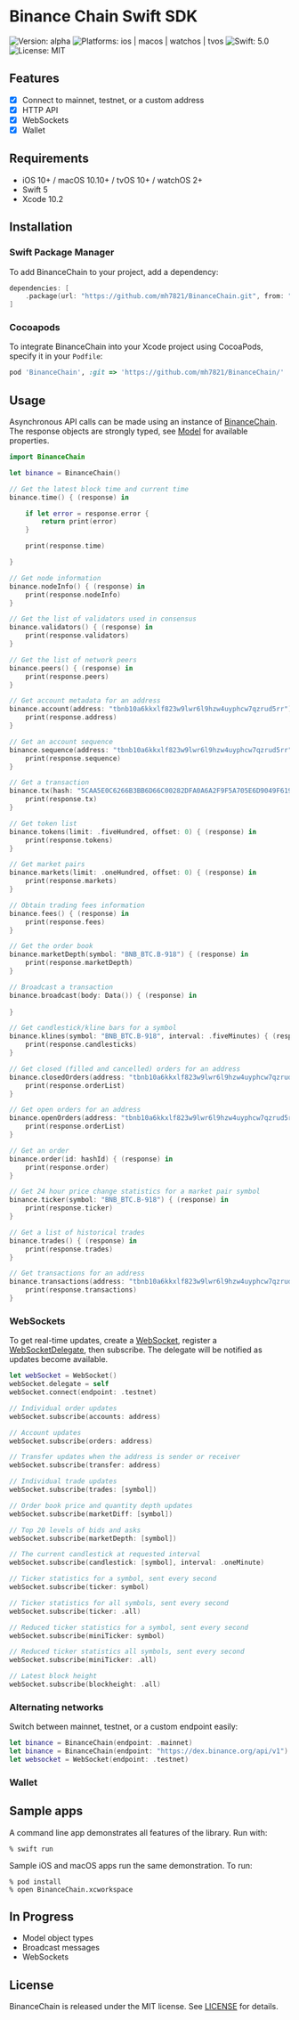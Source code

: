 # Binance Chain Swift SDK

![Version: alpha](https://img.shields.io/badge/version-1.0.0--alpha-orange.svg)
![Platforms: ios | macos | watchos | tvos](https://img.shields.io/badge/platform-ios%20%7C%20macos%20%7C%20watchos%20%7C%20tvos-blue.svg)
![Swift: 5.0](https://img.shields.io/badge/swift-5.0-brightgreen.svg)
![License: MIT](https://img.shields.io/badge/license-MIT-ff69b4.svg)

## Features

- [x] Connect to mainnet, testnet, or a custom address
- [x] HTTP API
- [x] WebSockets
- [x] Wallet

## Requirements

- iOS 10+ / macOS 10.10+ / tvOS 10+ / watchOS 2+
- Swift 5
- Xcode 10.2

## Installation

### Swift Package Manager

To add BinanceChain to your project, add a dependency:

```swift
dependencies: [
    .package(url: "https://github.com/mh7821/BinanceChain.git", from: "1.0.0-alpha")
]
```

### Cocoapods

To integrate BinanceChain into your Xcode project using CocoaPods, specify it in your `Podfile`:

```ruby
pod 'BinanceChain', :git => 'https://github.com/mh7821/BinanceChain/'
```

## Usage

Asynchronous API calls can be made using an instance of [BinanceChain](https://github.com/mh7821/SwiftBinanceChain/blob/master/BinanceChain/Sources/Core/BinanceChain.swift). The response objects are strongly typed, see [Model](https://github.com/mh7821/SwiftBinanceChain/blob/master/BinanceChain/Sources/Core/Model.swift) for available properties.

```swift
import BinanceChain

let binance = BinanceChain()

// Get the latest block time and current time
binance.time() { (response) in

    if let error = response.error {
        return print(error)
    }

    print(response.time)

}

// Get node information
binance.nodeInfo() { (response) in
    print(response.nodeInfo)
}

// Get the list of validators used in consensus
binance.validators() { (response) in
    print(response.validators)
}

// Get the list of network peers
binance.peers() { (response) in
    print(response.peers)
}

// Get account metadata for an address
binance.account(address: "tbnb10a6kkxlf823w9lwr6l9hzw4uyphcw7qzrud5rr") { (response) in
    print(response.address)
}

// Get an account sequence
binance.sequence(address: "tbnb10a6kkxlf823w9lwr6l9hzw4uyphcw7qzrud5rr") { (response) in
    print(response.sequence)
}

// Get a transaction
binance.tx(hash: "5CAA5E0C6266B3BB6D66C00282DFA0A6A2F9F5A705E6D9049F619B63E1BE43FF") { (response) in
    print(response.tx)
}

// Get token list
binance.tokens(limit: .fiveHundred, offset: 0) { (response) in
    print(response.tokens)
}

// Get market pairs
binance.markets(limit: .oneHundred, offset: 0) { (response) in
    print(response.markets)
}

// Obtain trading fees information
binance.fees() { (response) in
    print(response.fees)
}

// Get the order book
binance.marketDepth(symbol: "BNB_BTC.B-918") { (response) in
    print(response.marketDepth)
}

// Broadcast a transaction
binance.broadcast(body: Data()) { (response) in
    
}

// Get candlestick/kline bars for a symbol
binance.klines(symbol: "BNB_BTC.B-918", interval: .fiveMinutes) { (response) in
    print(response.candlesticks)
}

// Get closed (filled and cancelled) orders for an address
binance.closedOrders(address: "tbnb10a6kkxlf823w9lwr6l9hzw4uyphcw7qzrud5rr") { (response) in
    print(response.orderList)
}

// Get open orders for an address
binance.openOrders(address: "tbnb10a6kkxlf823w9lwr6l9hzw4uyphcw7qzrud5rr") { (response) in
    print(response.orderList)
}

// Get an order
binance.order(id: hashId) { (response) in
    print(response.order)
}

// Get 24 hour price change statistics for a market pair symbol
binance.ticker(symbol: "BNB_BTC.B-918") { (response) in
    print(response.ticker)
}

// Get a list of historical trades
binance.trades() { (response) in
    print(response.trades)
}

// Get transactions for an address
binance.transactions(address: "tbnb10a6kkxlf823w9lwr6l9hzw4uyphcw7qzrud5rr") { (response) in
    print(response.transactions)
}
```

### WebSockets

To get real-time updates, create a [WebSocket](https://github.com/mh7821/SwiftBinanceChain/blob/master/BinanceChain/Sources/Core/WebSocket.swift), register a [WebSocketDelegate](https://github.com/mh7821/SwiftBinanceChain/blob/master/BinanceChain/Sources/Core/WebSocket.swift), then subscribe. The delegate will be notified as updates become available.

```swift
let webSocket = WebSocket()
webSocket.delegate = self
webSocket.connect(endpoint: .testnet)

// Individual order updates
webSocket.subscribe(accounts: address)

// Account updates
webSocket.subscribe(orders: address)

// Transfer updates when the address is sender or receiver
webSocket.subscribe(transfer: address)

// Individual trade updates
webSocket.subscribe(trades: [symbol])

// Order book price and quantity depth updates
webSocket.subscribe(marketDiff: [symbol])

// Top 20 levels of bids and asks
webSocket.subscribe(marketDepth: [symbol])

// The current candlestick at requested interval
webSocket.subscribe(candlestick: [symbol], interval: .oneMinute)

// Ticker statistics for a symbol, sent every second
webSocket.subscribe(ticker: symbol)

// Ticker statistics for all symbols, sent every second
webSocket.subscribe(ticker: .all)

// Reduced ticker statistics for a symbol, sent every second
webSocket.subscribe(miniTicker: symbol)

// Reduced ticker statistics all symbols, sent every second
webSocket.subscribe(miniTicker: .all)

// Latest block height
webSocket.subscribe(blockheight: .all)
```

### Alternating networks

Switch between mainnet, testnet, or a custom endpoint easily:

```swift
let binance = BinanceChain(endpoint: .mainnet)
let binance = BinanceChain(endpoint: "https://dex.binance.org/api/v1")
let websocket = WebSocket(endpoint: .testnet)
```

### Wallet



## Sample apps

A command line app demonstrates all features of the library. Run with:

```console
% swift run
```

Sample iOS and macOS apps run the same demonstration. To run:

```console
% pod install
% open BinanceChain.xcworkspace
```

## In Progress

* Model object types
* Broadcast messages
* WebSockets

## License

BinanceChain is released under the MIT license. See [LICENSE](https://raw.githubusercontent.com/mh7821/SwiftBinanceChain/master/LICENSE) for details.
